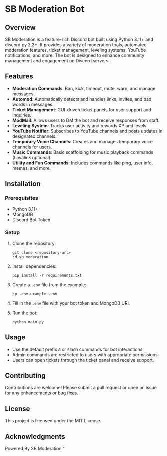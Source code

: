 # SB Moderation Bot

## Overview
SB Moderation is a feature-rich Discord bot built using Python 3.11+ and discord.py 2.3+. It provides a variety of moderation tools, automated moderation features, ticket management, leveling systems, YouTube notifications, and more. The bot is designed to enhance community management and engagement on Discord servers.

## Features
- **Moderation Commands**: Ban, kick, timeout, mute, warn, and manage messages.
- **Automod**: Automatically detects and handles links, invites, and bad words in messages.
- **Ticket Management**: GUI-driven ticket panels for user support and inquiries.
- **ModMail**: Allows users to DM the bot and receive responses from staff.
- **Leveling System**: Tracks user activity and rewards XP and levels.
- **YouTube Notifier**: Subscribes to YouTube channels and posts updates in designated channels.
- **Temporary Voice Channels**: Creates and manages temporary voice channels for users.
- **Music Commands**: Basic scaffolding for music playback commands (Lavalink optional).
- **Utility and Fun Commands**: Includes commands like ping, user info, memes, and more.

## Installation

### Prerequisites
- Python 3.11+
- MongoDB
- Discord Bot Token

### Setup
1. Clone the repository:
   ```
   git clone <repository-url>
   cd sb_moderation
   ```

2. Install dependencies:
   ```
   pip install -r requirements.txt
   ```

3. Create a `.env` file from the example:
   ```
   cp .env.example .env
   ```

4. Fill in the `.env` file with your bot token and MongoDB URI.

5. Run the bot:
   ```
   python main.py
   ```

## Usage
- Use the default prefix `&` or slash commands for bot interactions.
- Admin commands are restricted to users with appropriate permissions.
- Users can open tickets through the ticket panel and receive support.

## Contributing
Contributions are welcome! Please submit a pull request or open an issue for any enhancements or bug fixes.

## License
This project is licensed under the MIT License.

## Acknowledgments
Powered By SB Moderation™
